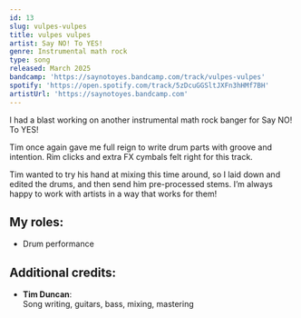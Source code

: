 ```yaml
---
id: 13
slug: vulpes-vulpes
title: vulpes vulpes
artist: Say NO! To YES!
genre: Instrumental math rock
type: song
released: March 2025
bandcamp: 'https://saynotoyes.bandcamp.com/track/vulpes-vulpes'
spotify: 'https://open.spotify.com/track/5zDcuGGSltJXFn3hHMf7BH'
artistUrl: 'https://saynotoyes.bandcamp.com'
---
```


<script>
  import MulticolBlock from '$lib/MulticolBlock.svelte';
  import TextBlock from '$lib/TextBlock.svelte';
  import ReleaseImg from '$lib/ReleaseImg.svelte';
</script>

<TextBlock>

<ReleaseImg slug="vulpes-vulpes" />

<div>

I had a blast working on another instrumental math rock banger for Say NO! To YES!

Tim once again gave me full reign to write drum parts with groove and intention. Rim clicks and extra FX cymbals felt right for this track.

Tim wanted to try his hand at mixing this time around, so I laid down and edited the drums, and then send him pre-processed stems. I’m always happy to work with artists in a way that works for them!

</div>

</TextBlock>

<MulticolBlock>
<TextBlock>

## My roles:

- Drum performance

</TextBlock>

<TextBlock>

## Additional credits:

- **Tim Duncan**: <br />
  Song writing, guitars, bass, mixing, mastering

</TextBlock>
</MulticolBlock>
